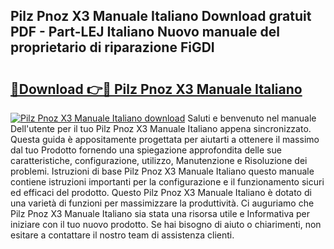## Pilz Pnoz X3 Manuale Italiano Download gratuit PDF - Part-LEJ Italiano Nuovo manuale del proprietario di riparazione FiGDI

# <h2><a href="http://dfalzpg.blite.top/?on=Pilz+Pnoz+X3+Manuale+Italiano">🔗Download 👉🔴 Pilz Pnoz X3 Manuale Italiano</a></h2>

[![Pilz Pnoz X3 Manuale Italiano download](https://i.imgur.com/lujVjoI.png)](http://dfalzpg.blite.top/?on=Pilz+Pnoz+X3+Manuale+Italiano)
Saluti e benvenuto nel manuale Dell'utente per il tuo Pilz Pnoz X3 Manuale Italiano appena sincronizzato. Questa guida è appositamente progettata per aiutarti a ottenere il massimo dal tuo Prodotto fornendo una spiegazione approfondita delle sue caratteristiche, configurazione, utilizzo, Manutenzione e Risoluzione dei problemi. Istruzioni di base Pilz Pnoz X3 Manuale Italiano questo manuale contiene istruzioni importanti per la configurazione e il funzionamento sicuri ed efficaci del prodotto. Questo Pilz Pnoz X3 Manuale Italiano è dotato di una varietà di funzioni per massimizzare la produttività. Ci auguriamo che Pilz Pnoz X3 Manuale Italiano sia stata una risorsa utile e Informativa per iniziare con il tuo nuovo prodotto. Se hai bisogno di aiuto o chiarimenti, non esitare a contattare il nostro team di assistenza clienti.
